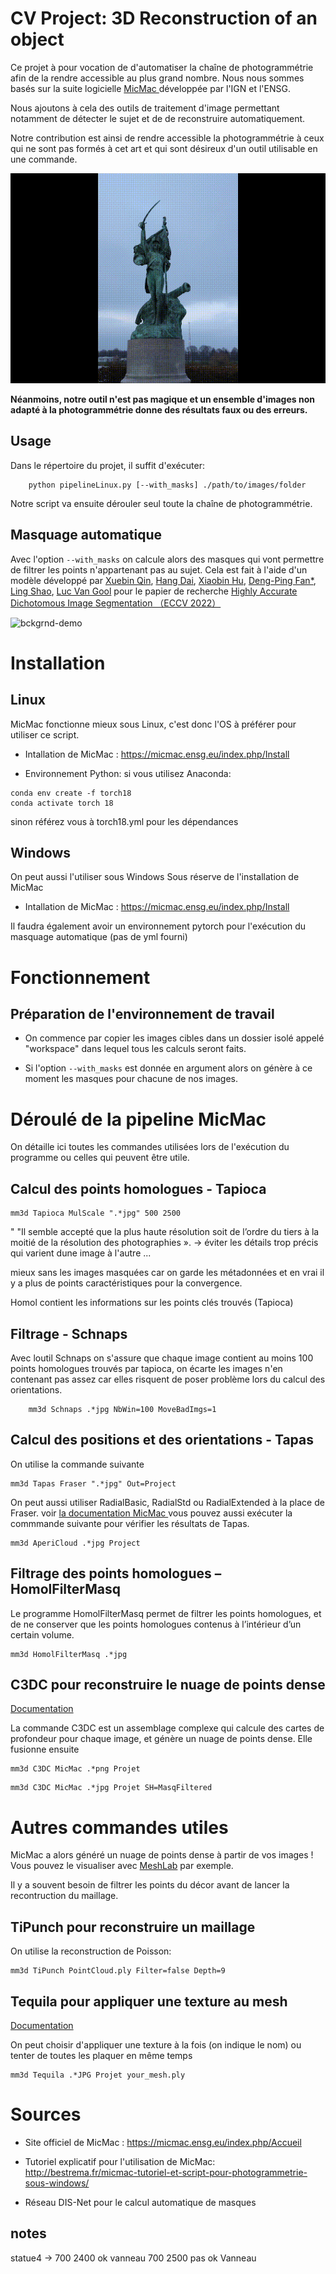 # CV Project: 3D Reconstruction of an object

Ce projet à pour vocation de d'automatiser la chaîne de photogrammétrie afin de la rendre accessible au plus grand nombre. Nous nous sommes basés sur la suite logicielle <a href = "https://micmac.ensg.eu/"> MicMac </a> développée par l'IGN et l'ENSG.
    
Nous ajoutons à cela des outils de traitement d'image permettant notamment de détecter le sujet et de de reconstruire automatiquement.

Notre contribution est ainsi de rendre accessible la photogrammétrie à ceux qui ne sont pas formés à cet art et qui sont désireux d'un outil utilisable en une commande.


![demo](figures/Photo2mesh.gif)

**Néanmoins, notre outil n'est pas magique et un ensemble d'images non adapté à la photogrammétrie donne des résultats faux ou des erreurs.**

## Usage

Dans le répertoire du projet, il suffit d'exécuter:
```
    python pipelineLinux.py [--with_masks] ./path/to/images/folder
```

Notre script va ensuite dérouler seul toute la chaîne de photogrammétrie. 

## Masquage automatique


Avec l'option ``` --with_masks ``` on calcule alors des masques qui vont permettre de filtrer les points n'appartenant pas au sujet. Cela est fait à l'aide d'un modèle développé par [Xuebin Qin](https://xuebinqin.github.io/), [Hang Dai](https://scholar.google.co.uk/citations?user=6yvjpQQAAAAJ&hl=en), [Xiaobin Hu](https://scholar.google.de/citations?user=3lMuodUAAAAJ&hl=en), [Deng-Ping Fan*](https://dengpingfan.github.io/), [Ling Shao](https://scholar.google.com/citations?user=z84rLjoAAAAJ&hl=en), [Luc Van Gool](https://scholar.google.com/citations?user=TwMib_QAAAAJ&hl=en) pour le papier de recherche [Highly Accurate Dichotomous Image Segmentation （ECCV 2022）](https://arxiv.org/pdf/2203.03041.pdf)  

![bckgrnd-demo](figures/gifStatue.gif)

# Installation

## Linux

MicMac fonctionne mieux sous Linux, c'est donc l'OS à préférer pour utiliser ce script.


* Intallation de MicMac : https://micmac.ensg.eu/index.php/Install 

* Environnement Python: si vous utilisez Anaconda:

```
conda env create -f torch18
conda activate torch 18
```
sinon référez vous à torch18.yml pour les dépendances


## Windows 

On peut aussi l'utiliser sous Windows
Sous réserve de l'installation de MicMac

* Intallation de MicMac : https://micmac.ensg.eu/index.php/Install 

Il faudra également avoir un environnement pytorch pour l'exécution du masquage automatique (pas de yml fourni)

# Fonctionnement

## Préparation de l'environnement de travail

* On commence par copier les images cibles dans un dossier isolé appelé "workspace" dans lequel tous les calculs seront faits.

 * Si l'option ``` --with_masks ``` est donnée en argument alors on génère à ce moment les masques pour chacune de nos images.


# Déroulé de la pipeline MicMac

On détaille ici toutes les commandes utilisées lors de l'exécution du programme ou celles qui peuvent être utile.

## Calcul des points homologues - Tapioca

```
mm3d Tapioca MulScale ".*jpg" 500 2500
```

" "Il semble accepté que la plus haute résolution soit de l’ordre du tiers à la moitié de la résolution des photographies ». -> éviter les détails trop précis qui varient dune image à l'autre ...
 
mieux sans les images masquées car on garde les métadonnées et en vrai il y a plus de points caractéristiques pour la convergence.

Homol contient les informations sur les points clés trouvés (Tapioca)


## Filtrage - Schnaps

Avec loutil Schnaps on s'assure que chaque image contient au moins 100 points homologues trouvés par tapioca, on écarte les images n'en contenant pas assez car elles risquent de poser problème lors du calcul des orientations.

```
    mm3d Schnaps .*jpg NbWin=100 MoveBadImgs=1 
```

## Calcul des positions et des orientations - Tapas

On utilise la commande suivante
```
mm3d Tapas Fraser ".*jpg" Out=Project
```

On peut aussi utiliser RadialBasic, RadialStd ou RadialExtended à la place de Fraser. voir <a href="https://micmac.ensg.eu/index.php/Tapas"> la documentation MicMac </a> 
vous pouvez aussi exécuter la commmande suivante pour vérifier les résultats de Tapas.


```
mm3d AperiCloud .*jpg Project
```


## Filtrage des points homologues – HomolFilterMasq

Le programme HomolFilterMasq permet de filtrer les points homologues, et de ne conserver que les points homologues contenus à l’intérieur d’un certain volume. 
```
mm3d HomolFilterMasq .*jpg
```

## C3DC pour reconstruire le nuage de points dense

[Documentation](https://micmac.ensg.eu/index.php/C3DC) 

La commande C3DC est un assemblage complexe qui calcule des cartes de profondeur pour chaque image, et génère un nuage de points dense. Elle fusionne ensuite 
```
mm3d C3DC MicMac .*png Projet
```


```
mm3d C3DC MicMac .*jpg Projet SH=MasqFiltered
```

# Autres commandes utiles

MicMac a alors généré un nuage de points dense à partir de vos images !
Vous pouvez le visualiser avec [MeshLab](https://www.meshlab.net/) par exemple.

Il y a souvent besoin de filtrer les points du décor avant de lancer la recontruction du maillage.

## TiPunch pour reconstruire un maillage

On utilise la reconstruction de Poisson:

```
mm3d TiPunch PointCloud.ply Filter=false Depth=9

```
## Tequila pour appliquer une texture au mesh

[Documentation](https://micmac.ensg.eu/index.php/Tequila)

On peut choisir d'appliquer une texture à la fois (on indique le nom) ou tenter de toutes les plaquer en même temps

```
mm3d Tequila .*JPG Projet your_mesh.ply

```

# Sources

 * Site officiel de MicMac : https://micmac.ensg.eu/index.php/Accueil 

 * Tutoriel explicatif pour l'utilisation de MicMac:  http://bestrema.fr/micmac-tutoriel-et-script-pour-photogrammetrie-sous-windows/ 
 
 * Réseau DIS-Net pour le calcul automatique de masques

## notes 

statue4 -> 700 2400 ok
vanneau 700 2500 pas ok
Vanneau 


